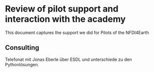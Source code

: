 # Review of pilot support and interaction with the academy


This document captures the support we did for Pilots of the NFDI4Earth


## Consulting

Telefonat mit Jonas Eberle über ESDL und unterschiede zu den Pythonlösungen.

